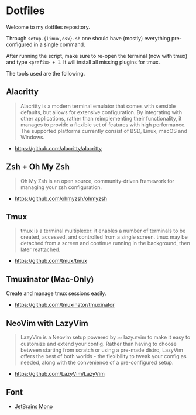 # Dotfiles

Welcome to my dotfiles repository.

Through `setup-{linux,osx}.sh` one should have (mostly) everything pre-configured
in a single command.

After running the script, make sure to re-open the terminal (now with tmux)
and type `<prefix> + I`. It will install all missing plugins for tmux.

The tools used are the following.

## Alacritty

> Alacritty is a modern terminal emulator that comes with sensible defaults,
> but allows for extensive configuration. By integrating with other applications,
> rather than reimplementing their functionality, it manages to provide a flexible
> set of features with high performance. The supported platforms currently consist
> of BSD, Linux, macOS and Windows.

- <https://github.com/alacritty/alacritty>

## Zsh + Oh My Zsh

> Oh My Zsh is an open source, community-driven framework for managing your zsh configuration.

- https://github.com/ohmyzsh/ohmyzsh

## Tmux

> tmux is a terminal multiplexer: it enables a number of terminals to be
created, accessed, and controlled from a single screen. tmux may be detached
from a screen and continue running in the background, then later reattached.

- <https://github.com/tmux/tmux>

## Tmuxinator (Mac-Only)

Create and manage tmux sessions easily.

- <https://github.com/tmuxinator/tmuxinator>

## NeoVim with LazyVim

> LazyVim is a Neovim setup powered by 💤 lazy.nvim to make it easy to
customize and extend your config. Rather than having to choose between
starting from scratch or using a pre-made distro, LazyVim offers the best
of both worlds - the flexibility to tweak your config as needed, along with
the convenience of a pre-configured setup.

- <https://github.com/LazyVim/LazyVim>

## Font

- [JetBrains Mono](https://www.jetbrains.com/lp/mono/)
